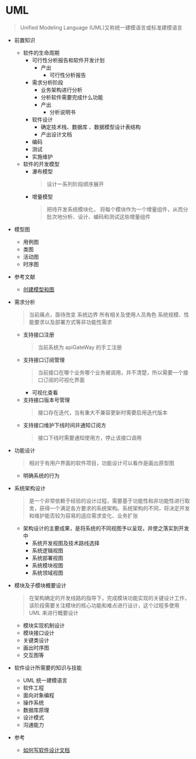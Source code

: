# UML

> Unified Modeling Language (UML)又称统一建模语言或标准建模语言

- 前置知识
  - 软件的生命周期
    - 可行性分析报告和软件开发计划
      - 产出
        - 可行性分析报告
    - 需求分析阶段
      - 业务架构进行分析
      - 分析软件需要完成什么功能
      - 产出
        - 分析说明书
    - 软件设计
      - 确定技术栈、数据库 、数据模型设计表结构
      - 产出设计文档
    - 编码
    - 测试
    - 实施维护
  - 软件的开发模型
    - 瀑布模型
      > 设计一系列阶段顺序展开
    - 增量模型
      > 把待开发系统模块化， 将每个模块作为一个增量组件，从而分批次地分析、设计、编码和测试这些增量组件
- 模型图

  - 用例图
  - 类图
  - 活动图
  - 时序图

- 参考文献
  - [创建模型和图](https://www.ibm.com/docs/zh/rational-soft-arch/9.6.1?topic=diagrams-class)



- 需求分析

  > 当前痛点，亟待改变
  > 系统边界
  > 所有相关及使用人员角色
  > 系统规模、性能要求以及部署方式等非功能性需求

  - 支持接口注册
    > 当前系统为 apiGateWay 的手工注册
  - 支持接口订阅管理
    > 当前接口在哪个业务哪个业务被调用，并不清楚，所以需要一个接口订阅的可视化界面
    - 可视化查看
  - 支持接口版本号管理
    > 接口存在迭代，当有重大不兼容更新时需要启用迭代版本
  - 支持接口维护下线时间并通知订阅方
    > 接口下线时需要通知使用方，停止该接口调用

- 功能设计

  > 相对于有用户界面的软件项目，功能设计可以看作是画出原型图

  - 明确系统的行为

- 系统架构设计

  > 是一个非常依赖于经验的设计过程，需要基于功能性和非功能性进行取舍，获得一个满足各方要求的系统架构。系统架构的不同，将决定开发和维护能否较为容易的适应需求变化、业务扩张

  - 架构设计的主要成果，是将系统的不同视图予以呈现，并使之落实到开发中
    - 系统开发视图及技术路线选择
    - 系统逻辑视图
    - 系统部署视图
    - 系统模块视图
    - 系统领域视图

- 模块及子模块概要设计

  > 在架构确定的开发线路的指导下，完成模块功能实现的关键设计工作，该阶段需要关注模块的核心功能和难点进行设计，这个过程多使用 UML 来进行概要设计

  - 模块实现机制设计
  - 模块接口设计
  - 关键类设计
  - 画出时序图
  - 交互图等

- 软件设计所需要的知识与技能

  - UML 统一建模语言
  - 软件工程
  - 面向对象编程
  - 操作系统
  - 数据库原理
  - 设计模式
  - 沟通能力

- 参考
  - [如何写软件设计文档](https://developer.aliyun.com/article/9195)

